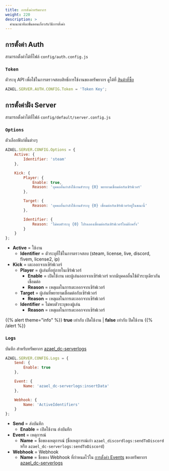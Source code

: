 ```yaml
---
title: การตั้งค่าทรัพยากร
weight: 220
description: >
  คำแนะนำทีละขั้นตอนเกี่ยวกับวิธีการตั้งค่า
---
```


## การตั้งค่า Auth

สามารถตั้งค่าได้ที่ไฟล์ `config/auth.config.js`

### `Token`

ตัวระบุ API เพื่อใช้ในการตรวจสอบสิทธิ์การใช้งานของทรัพยากร ดูได้ที่ [สินค้าที่ซื้อ](https://fivem.azael.dev/dashboard/digishop)

```js
AZAEL.SERVER.AUTH.CONFIG.Token = 'Token Key';
```

## การตั้งค่าฝั่ง Server

สามารถตั้งค่าได้ที่ไฟล์ `config/default/server.config.js`

### `Options`

ตัวเลือกฟังก์ชั่นต่างๆ

```js
AZAEL.SERVER.CONFIG.Options = {
    Active: {
        Identifier: 'steam'
    },

    Kick: { 
        Player: {
            Enable: true,
            Reason: 'บุคคลอื่นกำลังใช้งานตัวระบุ {0} พยายามเชื่อมต่อกับเซิร์ฟเวอร์'
        },

        Target: {
            Reason: 'บุคคลอื่นกำลังใช้งานตัวระบุ {0} เชื่อมต่อกับเซิร์ฟเวอร์อยู่ในขณะนี้'
        },

        Identifier: {
            Reason: 'ไม่พบตัวระบุ {0} โปรดลองเชื่อมต่อกับเซิร์ฟเวอร์ใหม่อีกครั้ง'
        }
    }
};
```

- **Active** = ใช้งาน
    - **Identifier** = ตัวระบุที่ใช้ในการตรวจสอบ (steam, license, live, discord, fivem, license2, ip)
- **Kick** = เตะออกจากเซิร์ฟเวอร์
    - **Player** = ผู้เล่นที่อยู่ภายในเซิร์ฟเวอร์
        - **Enable** = เปิดใช้งาน เตะผู้เล่นออกจากเซิร์ฟเวอร์ หากมีบุคคลอื่นใช้ตัวระบุเดียวกันเชื่อมต่อ
        - **Reason** = เหตุผลในการเตะออกจากเซิร์ฟเวอร์
    - **Target** = ผู้เล่นที่พยายามเชื่อมต่อกับเซิร์ฟเวอร์
        - **Reason** = เหตุผลในการเตะออกจากเซิร์ฟเวอร์
    - **Identifier** = ไม่พบตัวระบุของผู้เล่น
        - **Reason** = เหตุผลในการเตะออกจากเซิร์ฟเวอร์

{{% alert theme="info" %}}
**true** เท่ากับ เปิดใช้งาน | **false** เท่ากับ ปิดใช้งาน
{{% /alert %}}

### `Logs`

บันทึก สำหรับทรัพยากร [azael_dc-serverlogs](https://fivem.azael.dev/digishop/azael-dc-serverlogs/)

```js
AZAEL.SERVER.CONFIG.Logs = {
    Send: {
        Enable: true
    },

    Event: {
        Name: 'azael_dc-serverlogs:insertData'
    },

    Webhook: {
        Name: 'ActiveIdentifiers'
    }
};
```

- **Send** = ส่งบันทึก
    - **Enable** = เปิดใช้งาน ส่งบันทึก
- **Event** = เหตุการณ์
    - **Name** = ชื่อของเหตุการณ์ (ชื่อเหตุการณ์เก่า `azael_discordlogs:sendToDiscord` หรือ `azael_dc-serverlogs:sendToDiscord`)
- **Webhook** = Webhook
    - **Name** = ชื่อของ Webhook ที่กำหนดไว้ใน [การตั้งค่า Events](../../azael_dc-serverlogs/config/#events) ของทรัพยากร [azael_dc-serverlogs](https://fivem.azael.dev/digishop/azael-dc-serverlogs/)